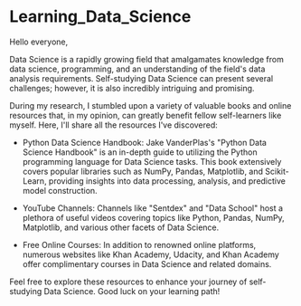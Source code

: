 # Learning_Data_Science

Hello everyone,

Data Science is a rapidly growing field that amalgamates knowledge from data science, programming, and an understanding of the field's data analysis requirements. Self-studying Data Science can present several challenges; however, it is also incredibly intriguing and promising.

During my research, I stumbled upon a variety of valuable books and online resources that, in my opinion, can greatly benefit fellow self-learners like myself. Here, I'll share all the resources I've discovered:

+ Python Data Science Handbook: Jake VanderPlas's "Python Data Science Handbook" is an in-depth guide to utilizing the Python programming language for Data Science tasks. This book extensively covers popular libraries such as NumPy, Pandas, Matplotlib, and Scikit-Learn, providing insights into data processing, analysis, and predictive model construction.

+ YouTube Channels: Channels like "Sentdex" and "Data School" host a plethora of useful videos covering topics like Python, Pandas, NumPy, Matplotlib, and various other facets of Data Science.

+ Free Online Courses: In addition to renowned online platforms, numerous websites like Khan Academy, Udacity, and Khan Academy offer complimentary courses in Data Science and related domains.

Feel free to explore these resources to enhance your journey of self-studying Data Science. Good luck on your learning path!
